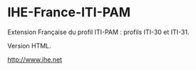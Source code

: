 IHE-France-ITI-PAM
==================

Extension Française du profil ITI-PAM : profils ITI-30 et ITI-31.

Version HTML.

http://www.ihe.net
